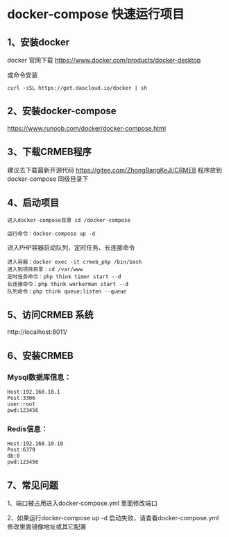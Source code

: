 # docker-compose 快速运行项目
## 1、安装docker
docker 官网下载
https://www.docker.com/products/docker-desktop

或命令安装
```
curl -sSL https://get.daocloud.io/docker | sh
```
## 2、安装docker-compose
https://www.runoob.com/docker/docker-compose.html
## 3、下载CRMEB程序
建议去下载最新开源代码 https://gitee.com/ZhongBangKeJi/CRMEB
程序放到docker-compose 同级目录下
## 4、启动项目
```
进入docker-compose目录 cd /docker-compose

运行命令：docker-compose up -d
```
进入PHP容器启动队列、定时任务、长连接命令
```
进入容器：docker exec -it crmeb_php /bin/bash
进入到项目目录：cd /var/www
定时任务命令：php think timer start --d
长连接命令：php think workerman start --d
队列命令：php think queue:listen --queue
```
## 5、访问CRMEB 系统
http://localhost:8011/
## 6、安装CRMEB
### Mysql数据库信息：
```
Host:192.168.10.1 
Post:3306 
user:root 
pwd:123456 
```
### Redis信息：
```
Host:192.168.10.10
Post:6379
db:0
pwd:123456
```
## 7、常见问题
1、端口被占用进入docker-compose.yml 里面修改端口

2、如果运行docker-compose up -d 启动失败，请查看docker-compose.yml 修改里面镜像地址或其它配置


